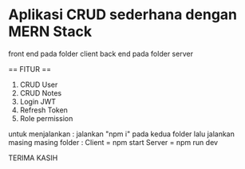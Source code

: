 # Aplikasi CRUD sederhana dengan MERN Stack

front end pada folder client
back end pada folder server

== FITUR ==
1. CRUD User
2. CRUD Notes
3. Login JWT
4. Refresh Token
5. Role permission

untuk menjalankan :
jalankan "npm i" pada kedua folder
lalu jalankan masing masing folder :
Client = npm start
Server = npm run dev

TERIMA KASIH
